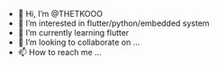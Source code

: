 - 👋 Hi, I’m @THETKOOO
- 👀 I’m interested in flutter/python/embedded system
- 🌱 I’m currently learning flutter
- 💞️ I’m looking to collaborate on ...
- 📫 How to reach me ...

<!---
THETKOOO/THETKOOO is a ✨ special ✨ repository because its `README.md` (this file) appears on your GitHub profile.
You can click the Preview link to take a look at your changes.
--->
